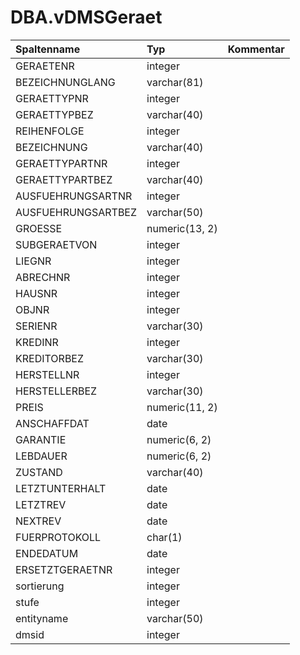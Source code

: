 # DBA.vDMSGeraet

|Spaltenname|Typ|Kommentar|
|:----------|:--|:--------|
|GERAETENR|integer||
|BEZEICHNUNGLANG|varchar(81)||
|GERAETTYPNR|integer||
|GERAETTYPBEZ|varchar(40)||
|REIHENFOLGE|integer||
|BEZEICHNUNG|varchar(40)||
|GERAETTYPARTNR|integer||
|GERAETTYPARTBEZ|varchar(40)||
|AUSFUEHRUNGSARTNR|integer||
|AUSFUEHRUNGSARTBEZ|varchar(50)||
|GROESSE|numeric(13, 2)||
|SUBGERAETVON|integer||
|LIEGNR|integer||
|ABRECHNR|integer||
|HAUSNR|integer||
|OBJNR|integer||
|SERIENR|varchar(30)||
|KREDINR|integer||
|KREDITORBEZ|varchar(30)||
|HERSTELLNR|integer||
|HERSTELLERBEZ|varchar(30)||
|PREIS|numeric(11, 2)||
|ANSCHAFFDAT|date||
|GARANTIE|numeric(6, 2)||
|LEBDAUER|numeric(6, 2)||
|ZUSTAND|varchar(40)||
|LETZTUNTERHALT|date||
|LETZTREV|date||
|NEXTREV|date||
|FUERPROTOKOLL|char(1)||
|ENDEDATUM|date||
|ERSETZTGERAETNR|integer||
|sortierung|integer||
|stufe|integer||
|entityname|varchar(50)||
|dmsid|integer||
